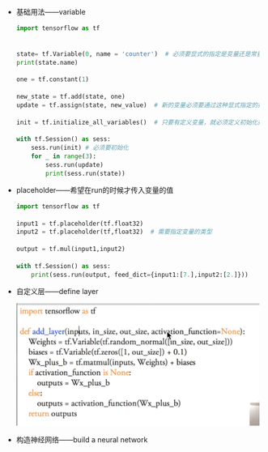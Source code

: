 - 基础用法——variable

  ```python 
  import tensorflow as tf 
  
  
  state= tf.Variable(0, name = 'counter')  # 必须要显式的指定是变量还是常量
  print(state.name)
  
  one = tf.constant(1)
  
  new_state = tf.add(state, one)
  update = tf.assign(state, new_value)  # 新的变量必须要通过这种显式指定的操作来赋值原变量
  
  init = tf.initialize_all_variables()  # 只要有定义变量，就必须定义初始化操作，否则只是一个图的框架
  
  with tf.Session() as sess:
      sess.run(init) # 必须要初始化
      for _ in range(3):
          sess.run(update)
          print(sess.run(state))
  ```

- placeholder——希望在run的时候才传入变量的值

  ```python
  import tensorflow as tf 
  
  input1 = tf.placeholder(tf.float32)
  input2 = tf.placeholder(tf,float32)  # 需要指定变量的类型
  
  output = tf.mul(input1,input2)
  
  with tf.Session() as sess:
      print(sess.run(output, feed_dict={input1:[7.],input2:[2.]}))
  ```

- 自定义层——define layer

  ![image-20210711171455143](pics/image-20210711171455143.png)

- 构造神经网络——build a neural network 